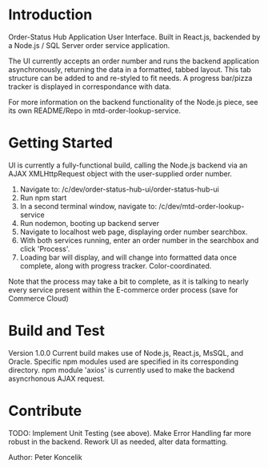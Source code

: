 # Introduction 
Order-Status Hub Application User Interface. Built in React.js, backended by a Node.js / SQL Server order service application.

The UI currently accepts an order number and runs the backend application asynchronously, returning the data in a formatted, tabbed layout.
This tab structure can be added to and re-styled to fit needs. A progress bar/pizza tracker is displayed in correspondance with data.

For more information on the backend functionality of the Node.js piece, see its own README/Repo in mtd-order-lookup-service.

# Getting Started
UI is currently a fully-functional build, calling the Node.js backend via an AJAX XMLHttpRequest object with the user-supplied order number. 
1.	Navigate to:
 /c/dev/order-status-hub-ui/order-status-hub-ui
2.	Run npm start
3.  In a second terminal window, navigate to:
 /c/dev/mtd-order-lookup-service
 4. Run nodemon, booting up backend server
 5. Navigate to localhost web page, displaying order number searchbox.
 6. With both services running, enter an order number in the searchbox and click 'Process'.
 7. Loading bar will display, and will change into formatted data once complete, along with progress tracker. Color-coordinated.

 Note that the process may take a bit to complete, as it is talking to nearly every service present within the E-commerce order process (save for Commerce Cloud)

# Build and Test
Version 1.0.0
Current build makes use of Node.js, React.js, MsSQL, and Oracle. Specific npm modules used are specified in its corresponding directory.
npm module 'axios' is currently used to make the backend asyncrhonous AJAX request.

# Contribute
TODO: Implement Unit Testing (see above). Make Error Handling far more robust in the backend. Rework UI as needed, alter data formatting.

Author: Peter Koncelik